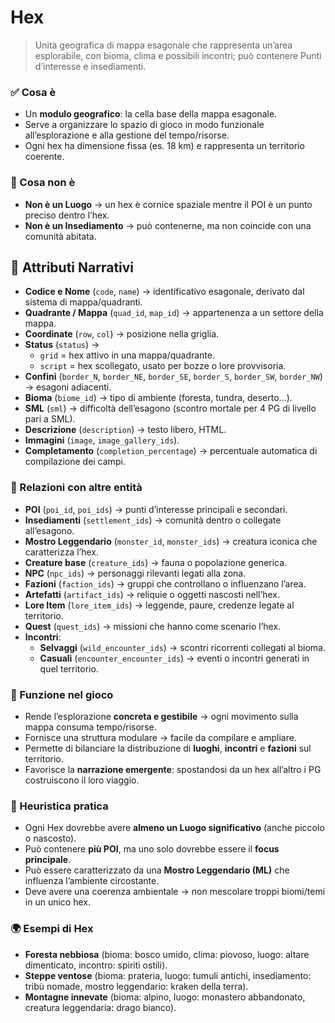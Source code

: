 # Hex

> Unità geografica di mappa esagonale che rappresenta un’area esplorabile, con bioma, clima e possibili incontri; può contenere Punti d’interesse e insediamenti.

### ✅ Cosa è

- Un **modulo geografico**: la cella base della mappa esagonale.
- Serve a organizzare lo spazio di gioco in modo funzionale all’esplorazione e alla gestione del tempo/risorse.
- Ogni hex ha dimensione fissa (es. 18 km) e rappresenta un territorio coerente.

### 🚫 Cosa non è

- **Non è un Luogo** → un hex è cornice spaziale mentre il POI è un punto preciso dentro l’hex.
- **Non è un Insediamento** → può contenerne, ma non coincide con una comunità abitata.

## 🔑 Attributi Narrativi

- **Codice e Nome** (`code`, `name`) → identificativo esagonale, derivato dal sistema di mappa/quadranti.
- **Quadrante / Mappa** (`quad_id`, `map_id`) → appartenenza a un settore della mappa.
- **Coordinate** (`row`, `col`) → posizione nella griglia.
- **Status** (`status`) →
    - `grid` = hex attivo in una mappa/quadrante.
    - `script` = hex scollegato, usato per bozze o lore provvisoria.
- **Confini** (`border_N`, `border_NE`, `border_SE`, `border_S`, `border_SW`, `border_NW`) → esagoni adiacenti.
- **Bioma** (`biome_id`) → tipo di ambiente (foresta, tundra, deserto…).
- **SML** (`sml`) → difficoltà dell’esagono (scontro mortale per 4 PG di livello pari a SML).
- **Descrizione** (`description`) → testo libero, HTML.
- **Immagini** (`image`, `image_gallery_ids`).
- **Completamento** (`completion_percentage`) → percentuale automatica di compilazione dei campi.

### 🔗 Relazioni con altre entità

- **POI** (`poi_id`, `poi_ids`) → punti d’interesse principali e secondari.
- **Insediamenti** (`settlement_ids`) → comunità dentro o collegate all’esagono.
- **Mostro Leggendario** (`monster_id`, `monster_ids`) → creatura iconica che caratterizza l’hex.
- **Creature base** (`creature_ids`) → fauna o popolazione generica.
- **NPC** (`npc_ids`) → personaggi rilevanti legati alla zona.
- **Fazioni** (`faction_ids`) → gruppi che controllano o influenzano l’area.
- **Artefatti** (`artifact_ids`) → reliquie o oggetti nascosti nell’hex.
- **Lore Item** (`lore_item_ids`) → leggende, paure, credenze legate al territorio.
- **Quest** (`quest_ids`) → missioni che hanno come scenario l’hex.
- **Incontri**:
    - **Selvaggi** (`wild_encounter_ids`) → scontri ricorrenti collegati al bioma.
    - **Casuali** (`encounter_encounter_ids`) → eventi o incontri generati in quel territorio.

### 📌 Funzione nel gioco

- Rende l’esplorazione **concreta e gestibile** → ogni movimento sulla mappa consuma tempo/risorse.
- Fornisce una struttura modulare → facile da compilare e ampliare.
- Permette di bilanciare la distribuzione di **luoghi**, **incontri** e **fazioni** sul territorio.
- Favorisce la **narrazione emergente**: spostandosi da un hex all’altro i PG costruiscono il loro viaggio.

### 🧭 Heuristica pratica

- Ogni Hex dovrebbe avere **almeno un Luogo significativo** (anche piccolo o nascosto).
- Può contenere **più POI**, ma uno solo dovrebbe essere il **focus principale**.
- Può essere caratterizzato da una **Mostro Leggendario (ML)** che influenza l’ambiente circostante.
- Deve avere una coerenza ambientale → non mescolare troppi biomi/temi in un unico hex.

### 🌍 Esempi di Hex

- **Foresta nebbiosa** (bioma: bosco umido, clima: piovoso, luogo: altare dimenticato, incontro: spiriti ostili).
- **Steppe ventose** (bioma: prateria, luogo: tumuli antichi, insediamento: tribù nomade, mostro leggendario: kraken della terra).
- **Montagne innevate** (bioma: alpino, luogo: monastero abbandonato, creatura leggendaria: drago bianco).
